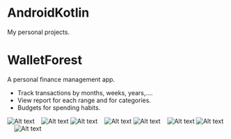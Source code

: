 # AndroidKotlin
My personal projects.
# WalletForest
A personal finance management app.
- Track transactions by months, weeks, years,....
- View report for each range and for categories.
- Budgets for spending habits.

![Alt text](anh/1.jpg)&nbsp;&nbsp;&nbsp;&nbsp;![Alt text](anh/2.jpg)
![Alt text](anh/3.jpg)&nbsp;&nbsp;&nbsp;&nbsp;![Alt text](anh/4.jpg)
![Alt text](anh/5.jpg)&nbsp;&nbsp;&nbsp;&nbsp;![Alt text](anh/6.jpg)
![Alt text](anh/7.jpg)&nbsp;&nbsp;&nbsp;&nbsp;![Alt text](anh/8.jpg)
